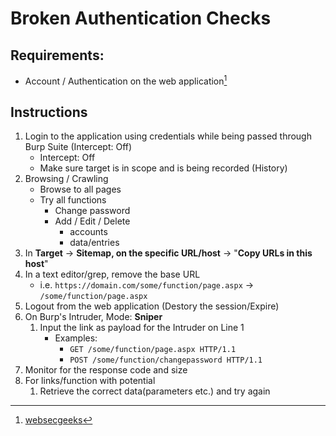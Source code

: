 # Broken Authentication Checks

## Requirements:

* Account / Authentication on the web application[^1]


## Instructions
1. Login to the application using credentials while being passed through Burp Suite (Intercept: Off)
    * Intercept: Off
    * Make sure target is in scope and is being recorded (History)
1. Browsing / Crawling
    * Browse to all pages
    * Try all functions
        * Change password
        * Add / Edit / Delete
            * accounts
            * data/entries
1. In **Target** -> **Sitemap, on the specific URL/host** -> "**Copy URLs in this host**"
1. In a text editor/grep, remove the base URL
    * i.e. `https://domain.com/some/function/page.aspx` -> `/some/function/page.aspx`
1. Logout from the web application (Destory the session/Expire)
1. On Burp's Intruder, Mode: **Sniper**
    1. Input the link as payload for the Intruder on Line 1
        * Examples:
             * `GET /some/function/page.aspx HTTP/1.1`
             * `POST /some/function/changepassword HTTP/1.1`
1. Monitor for the response code and size
1. For links/function with potential
    1. Retrieve the correct data(parameters etc.) and try again
    
    
[^1]: [websecgeeks](https://www.websecgeeks.com/2015/05/testing-of-broken-session-management.html)
